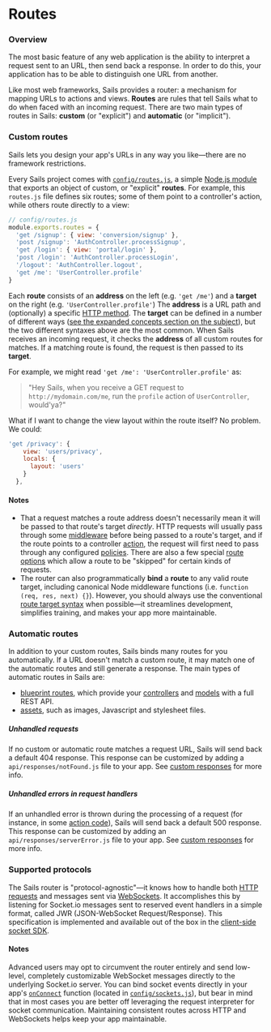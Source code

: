 # Routes

### Overview

The most basic feature of any web application is the ability to interpret a request sent to an URL, then send back a response.  In order to do this, your application has to be able to distinguish one URL from another.

Like most web frameworks, Sails provides a router: a mechanism for mapping URLs to actions and views.  **Routes** are rules that tell Sails what to do when faced with an incoming request.  There are two main types of routes in Sails: **custom** (or "explicit") and **automatic** (or "implicit").


### Custom routes

Sails lets you design your app's URLs in any way you like&mdash;there are no framework restrictions.

Every Sails project comes with [`config/routes.js`](https://sailsjs.com/documentation/reference/configuration/sails-config-routes), a simple [Node.js module](http://nodejs.org/api/modules.html) that exports an object of custom, or "explicit" **routes**. For example, this `routes.js` file defines six routes; some of them point to a controller's action, while others route directly to a view:

```javascript
// config/routes.js
module.exports.routes = {
  'get /signup': { view: 'conversion/signup' },
  'post /signup': 'AuthController.processSignup',
  'get /login': { view: 'portal/login' },
  'post /login': 'AuthController.processLogin',
  '/logout': 'AuthController.logout',
  'get /me': 'UserController.profile'
}
```


Each **route** consists of an **address** on the left (e.g. `'get /me'`) and a **target** on the right (e.g. `'UserController.profile'`)  The **address** is a URL path and (optionally) a specific [HTTP method](http://en.wikipedia.org/wiki/Hypertext_Transfer_Protocol#Request_methods). The **target** can be defined in a number of different ways ([see the expanded concepts section on the subject](https://sailsjs.com/documentation/concepts/routes/custom-routes#?route-target)), but the two different syntaxes above are the most common.  When Sails receives an incoming request, it checks the **address** of all custom routes for matches.  If a matching route is found, the request is then passed to its **target**.

For example, we might read `'get /me': 'UserController.profile'` as:

> "Hey Sails, when you receive a GET request to `http://mydomain.com/me`, run the `profile` action of `UserController`, would'ya?"

What if I want to change the view layout within the route itself?  No problem. We could:

```javascript
'get /privacy': {
    view: 'users/privacy',
    locals: {
      layout: 'users'
    }
  },
```

#### Notes
+ That a request matches a route address doesn't necessarily mean it will be passed to that route's target _directly_. HTTP requests will usually pass through some [middleware](https://sailsjs.com/documentation/concepts/Middleware) before being passed to a route's target, and if the route points to a controller [action](https://sailsjs.com/documentation/concepts/Controllers?q=actions), the request will first need to pass through any configured [policies](https://sailsjs.com/documentation/concepts/Policies). There are also a few special [route options](https://sailsjs.com/documentation/concepts/routes/custom-routes#?route-target-options) which allow a route to be "skipped" for certain kinds of requests.
+ The router can also programmatically **bind** a **route** to any valid route target, including canonical Node middleware functions (i.e. `function (req, res, next) {}`).  However, you should always use the conventional [route target syntax](https://sailsjs.com/documentation/concepts/routes/custom-routes#?route-target) when possible&mdash;it streamlines development, simplifies training, and makes your app more maintainable.



### Automatic routes

In addition to your custom routes, Sails binds many routes for you automatically.  If a URL doesn't match a custom route, it may match one of the automatic routes and still generate a response.  The main types of automatic routes in Sails are:

* [blueprint routes](https://sailsjs.com/documentation/reference/blueprint-api?q=blueprint-routes), which provide your [controllers](https://sailsjs.com/documentation/concepts/controllers) and [models](https://sailsjs.com/documentation/concepts//models-and-orm/models) with a full REST API.
* [assets](https://sailsjs.com/documentation/concepts/assets), such as images, Javascript and stylesheet files.


##### Unhandled requests

If no custom or automatic route matches a request URL, Sails will send back a default 404 response.  This response can be customized by adding a `api/responses/notFound.js` file to your app.  See [custom responses](https://sailsjs.com/documentation/concepts/extending-sails/custom-responses) for more info.

##### Unhandled errors in request handlers

If an unhandled error is thrown during the processing of a request (for instance, in some [action code](https://sailsjs.com/documentation/concepts/actions-and-controllers)), Sails will send back a default 500 response. This response can be customized by adding an `api/responses/serverError.js` file to your app.  See [custom responses](https://sailsjs.com/documentation/concepts/extending-sails/custom-responses) for more info.

### Supported protocols

The Sails router is "protocol-agnostic"&mdash;it knows how to handle both [HTTP requests](http://en.wikipedia.org/wiki/Hypertext_Transfer_Protocol) and messages sent via [WebSockets](http://en.wikipedia.org/wiki/Websockets). It accomplishes this by listening for Socket.io messages sent to reserved event handlers in a simple format, called JWR (JSON-WebSocket Request/Response).  This specification is implemented and available out of the box in the [client-side socket SDK](https://sailsjs.com/documentation/reference/web-sockets/socket-client).



#### Notes
Advanced users may opt to circumvent the router entirely and send low-level, completely customizable WebSocket messages directly to the underlying Socket.io server.  You can bind socket events directly in your app's [`onConnect`](https://sailsjs.com/documentation/reference/configuration/sails-config-sockets#?commonlyused-options) function (located in [`config/sockets.js`](https://sailsjs.com/documentation/anatomy/config/sockets.js)),  but bear in mind that in most cases you are better off leveraging the request interpreter for socket communication. Maintaining consistent routes across HTTP and WebSockets helps keep your app maintainable.




<docmeta name="displayName" value="Routes">
<docmeta name="nextUpLink" value="/documentation/concepts/actions-and-controllers">
<docmeta name="nextUpName" value="Actions">

